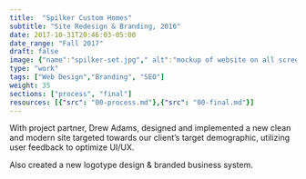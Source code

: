```yaml
---
title:  "Spilker Custom Homes"
subtitle: "Site Redesign & Branding, 2016"
date: 2017-10-31T20:46:03-05:00
date_range: "Fall 2017"
draft: false
image: {"name":"spilker-set.jpg"," alt":"mockup of website on all screens"}
type: "work"
tags: ["Web Design","Branding", "SEO"]
weight: 35
sections: ["process", "final"]
resources: [{"src": "00-process.md"},{"src": "00-final.md"}]
---
```

With project partner, Drew Adams, designed and implemented a new clean and modern site targeted towards our client’s target demographic, utilizing user feedback to optimize UI/UX. 

Also created a new logotype design & branded business system.